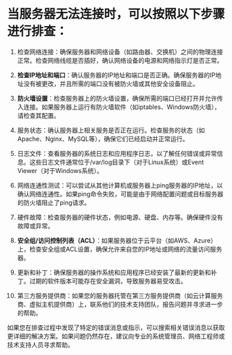 # 当服务器无法连接时，可以按照以下步骤进行排查：

1. 检查网络连接：确保服务器和网络设备（如路由器、交换机）之间的物理连接正常。检查网络线缆是否插好，确认网络设备的电源和网络指示灯是否正常。

2. **检查IP地址和端口**：确认服务器的IP地址和端口是否正确。确保服务器的IP地址没有被更改，并且所需的端口没有被防火墙或其他安全设备阻止。

3. **防火墙设置**：检查服务器上的防火墙设置，确保所需的端口已经打开并允许传入连接。如果服务器上运行有防火墙软件（如iptables、Windows防火墙），请检查其配置。

4. 服务状态：确认服务器上相关服务是否正在运行。检查服务的状态（如Apache、Nginx、MySQL等），确保它们已经启动并正常运行。

5. 日志文件：查看服务器的系统日志和应用程序日志，以了解任何错误或异常信息。这些日志文件通常位于/var/log目录下（对于Linux系统）或Event Viewer（对于Windows系统）。

6. 网络连通性测试：可以尝试从其他计算机或服务器上ping服务器的IP地址，以确认网络连通性。如果ping命令失败，可能是由于网络配置问题或目标服务器的防火墙阻止了ping请求。

7. 硬件故障：检查服务器的硬件状态，例如电源、硬盘、内存等。确保硬件没有故障或异常。

8. **安全组/访问控制列表（ACL）**：如果服务器位于云平台（如AWS、Azure）上，检查安全组或ACL设置，确保允许来自您的IP地址或网络的流量访问服务器。

9. 更新和补丁：确保服务器的操作系统和应用程序已经安装了最新的更新和补丁。过期的软件版本可能存在安全漏洞，导致服务器易受攻击。

10. 第三方服务提供商：如果您的服务器托管在第三方服务提供商（如云计算服务商、虚拟主机提供商）上，联系他们的技术支持团队，报告问题并寻求进一步的帮助。

如果您在排查过程中发现了特定的错误消息或指示，可以搜索相关错误消息以获取更详细的解决方案。如果问题仍然存在，建议向专业的系统管理员、网络工程师或技术支持人员寻求帮助。